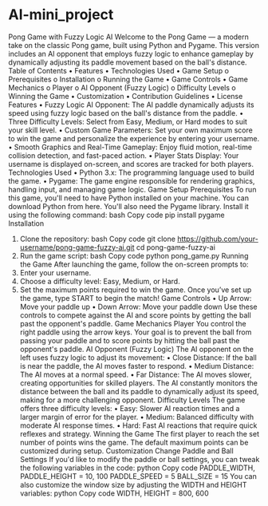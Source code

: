 # AI-mini_project
Pong Game with Fuzzy Logic AI
Welcome to the Pong Game — a modern take on the classic Pong game, built using Python and Pygame. This version includes an AI opponent that employs fuzzy logic to enhance gameplay by dynamically adjusting its paddle movement based on the ball's distance.
Table of Contents
•	Features
•	Technologies Used
•	Game Setup
o	Prerequisites
o	Installation
o	Running the Game
•	Game Controls
•	Game Mechanics
o	Player
o	AI Opponent (Fuzzy Logic)
o	Difficulty Levels
o	Winning the Game
•	Customization
•	Contribution Guidelines
•	License
Features
•	Fuzzy Logic AI Opponent: The AI paddle dynamically adjusts its speed using fuzzy logic based on the ball's distance from the paddle.
•	Three Difficulty Levels: Select from Easy, Medium, or Hard modes to suit your skill level.
•	Custom Game Parameters: Set your own maximum score to win the game and personalize the experience by entering your username.
•	Smooth Graphics and Real-Time Gameplay: Enjoy fluid motion, real-time collision detection, and fast-paced action.
•	Player Stats Display: Your username is displayed on-screen, and scores are tracked for both players.
Technologies Used
•	Python 3.x: The programming language used to build the game.
•	Pygame: The game engine responsible for rendering graphics, handling input, and managing game logic.
Game Setup
Prerequisites
To run this game, you'll need to have Python installed on your machine. You can download Python from here.
You'll also need the Pygame library. Install it using the following command:
bash
Copy code
pip install pygame
Installation
1.	Clone the repository:
bash
Copy code
git clone https://github.com/your-username/pong-game-fuzzy-ai.git
cd pong-game-fuzzy-ai
2.	Run the game script:
bash
Copy code
python pong_game.py
Running the Game
After launching the game, follow the on-screen prompts to:
1.	Enter your username.
2.	Choose a difficulty level: Easy, Medium, or Hard.
3.	Set the maximum points required to win the game.
Once you’ve set up the game, type START to begin the match!
Game Controls
•	Up Arrow: Move your paddle up
•	Down Arrow: Move your paddle down
Use these controls to compete against the AI and score points by getting the ball past the opponent's paddle.
Game Mechanics
Player
You control the right paddle using the arrow keys. Your goal is to prevent the ball from passing your paddle and to score points by hitting the ball past the opponent's paddle.
AI Opponent (Fuzzy Logic)
The AI opponent on the left uses fuzzy logic to adjust its movement:
•	Close Distance: If the ball is near the paddle, the AI moves faster to respond.
•	Medium Distance: The AI moves at a normal speed.
•	Far Distance: The AI moves slower, creating opportunities for skilled players.
The AI constantly monitors the distance between the ball and its paddle to dynamically adjust its speed, making for a more challenging opponent.
Difficulty Levels
The game offers three difficulty levels:
•	Easy: Slower AI reaction times and a larger margin of error for the player.
•	Medium: Balanced difficulty with moderate AI response times.
•	Hard: Fast AI reactions that require quick reflexes and strategy.
Winning the Game
The first player to reach the set number of points wins the game. The default maximum points can be customized during setup.
Customization
Change Paddle and Ball Settings
If you'd like to modify the paddle or ball settings, you can tweak the following variables in the code:
python
Copy code
PADDLE_WIDTH, PADDLE_HEIGHT = 10, 100
PADDLE_SPEED = 5
BALL_SIZE = 15
You can also customize the window size by adjusting the WIDTH and HEIGHT variables:
python
Copy code
WIDTH, HEIGHT = 800, 600
